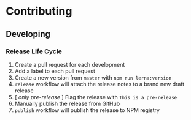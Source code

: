 # Contributing

## Developing

### Release Life Cycle

1. Create a pull request for each development
1. Add a label to each pull request
1. Create a new version from `master` with `npm run lerna:version`
1. `release` workflow will attach the release notes to a brand new draft release
1. [ *only pre-release* ] Flag the release with `This is a pre-release`
1. Manually publish the release from GitHub
1. `publish` workflow will publish the release to NPM registry
